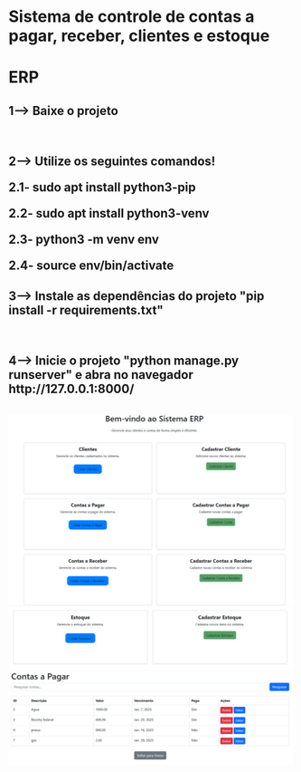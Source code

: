# Sistema  de controle de contas a pagar, receber, clientes e estoque
<h1>ERP</h1>

<h2> 1--> Baixe o projeto</h2><br>
<h2> 2--> Utilize os seguintes comandos!
        <p>2.1- sudo apt install python3-pip</p>
        <p>2.2- sudo apt install python3-venv</p>
        <p>2.3- python3 -m venv env</p>
        <p>2.4- source env/bin/activate</p>
<h2> 3--> Instale as dependências do projeto "pip install -r requirements.txt"</h2> <br>
<h2> 4--> Inicie o projeto "python manage.py runserver" e abra no navegador http://127.0.0.1:8000/ </h2><br>

<div>
        <img src="./assets/img.png" alt="imagens do projeto">
        <img src="./assets/img2.png" alt="imagens do projeto">
        <img src="./assets/img3.png" alt="imagens do projeto">
</div>
